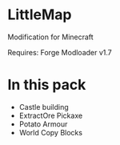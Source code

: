 # LittleMap
Modification for Minecraft

Requires:
Forge Modloader v1.7

# In this pack

* Castle building
* ExtractOre Pickaxe
* Potato Armour
* World Copy Blocks
